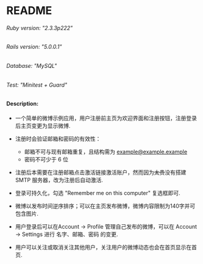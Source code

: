 # README

######  Ruby version:  "2.3.3p222"

######  Rails version:   "5.0.0.1"

######  Database:    "MySQL"

######  Test:           "Minitest + Guard"

####  Description:

  * 一个简单的微博示例应用，用户注册前主页为欢迎界面和注册按钮，注册登录后主页变更为显示微博.

  * 注册时会验证邮箱和密码的有效性：
    * 邮箱不可与现有邮箱重复，且结构需为 example@example.example
    * 密码不可少于 6 位

  * 注册后本需要在注册邮箱点击激活链接激活账户，然而因为~~太贵~~没有搭建 SMTP 服务器，改为注册后自动激活.

  * 登录可持久化，勾选 "Remember me on this computer" 复选框即可.

  * 微博以发布时间逆序排序；可以在主页发布微博，微博内容限制为140字并可包含图片.

  * 用户登录后可以在Account -> Profile 管理自己发布的微博，可以在  Account -> Settings 进行 名字、邮箱、密码 的变更.

  * 用户可以关注或取消关注其他用户，关注用户的微博动态也会在首页显示在首页.
